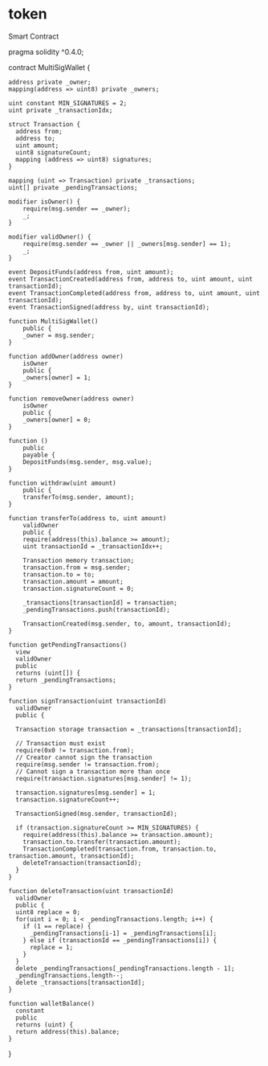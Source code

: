 # token

Smart Contract

pragma solidity ^0.4.0;

contract MultiSigWallet {

    address private _owner;
    mapping(address => uint8) private _owners;

    uint constant MIN_SIGNATURES = 2;
    uint private _transactionIdx;

    struct Transaction {
      address from;
      address to;
      uint amount;
      uint8 signatureCount;
      mapping (address => uint8) signatures;
    }

    mapping (uint => Transaction) private _transactions;
    uint[] private _pendingTransactions;

    modifier isOwner() {
        require(msg.sender == _owner);
        _;
    }

    modifier validOwner() {
        require(msg.sender == _owner || _owners[msg.sender] == 1);
        _;
    }

    event DepositFunds(address from, uint amount);
    event TransactionCreated(address from, address to, uint amount, uint transactionId);
    event TransactionCompleted(address from, address to, uint amount, uint transactionId);
    event TransactionSigned(address by, uint transactionId);

    function MultiSigWallet()
        public {
        _owner = msg.sender;
    }

    function addOwner(address owner)
        isOwner
        public {
        _owners[owner] = 1;
    }

    function removeOwner(address owner)
        isOwner
        public {
        _owners[owner] = 0;
    }

    function ()
        public
        payable {
        DepositFunds(msg.sender, msg.value);
    }

    function withdraw(uint amount)
        public {
        transferTo(msg.sender, amount);
    }

    function transferTo(address to, uint amount)
        validOwner
        public {
        require(address(this).balance >= amount);
        uint transactionId = _transactionIdx++;

        Transaction memory transaction;
        transaction.from = msg.sender;
        transaction.to = to;
        transaction.amount = amount;
        transaction.signatureCount = 0;

        _transactions[transactionId] = transaction;
        _pendingTransactions.push(transactionId);

        TransactionCreated(msg.sender, to, amount, transactionId);
    }

    function getPendingTransactions()
      view
      validOwner
      public
      returns (uint[]) {
      return _pendingTransactions;
    }

    function signTransaction(uint transactionId)
      validOwner
      public {

      Transaction storage transaction = _transactions[transactionId];

      // Transaction must exist
      require(0x0 != transaction.from);
      // Creator cannot sign the transaction
      require(msg.sender != transaction.from);
      // Cannot sign a transaction more than once
      require(transaction.signatures[msg.sender] != 1);

      transaction.signatures[msg.sender] = 1;
      transaction.signatureCount++;

      TransactionSigned(msg.sender, transactionId);

      if (transaction.signatureCount >= MIN_SIGNATURES) {
        require(address(this).balance >= transaction.amount);
        transaction.to.transfer(transaction.amount);
        TransactionCompleted(transaction.from, transaction.to, transaction.amount, transactionId);
        deleteTransaction(transactionId);
      }
    }

    function deleteTransaction(uint transactionId)
      validOwner
      public {
      uint8 replace = 0;
      for(uint i = 0; i < _pendingTransactions.length; i++) {
        if (1 == replace) {
          _pendingTransactions[i-1] = _pendingTransactions[i];
        } else if (transactionId == _pendingTransactions[i]) {
          replace = 1;
        }
      }
      delete _pendingTransactions[_pendingTransactions.length - 1];
      _pendingTransactions.length--;
      delete _transactions[transactionId];
    }

    function walletBalance()
      constant
      public
      returns (uint) {
      return address(this).balance;
    }
}
